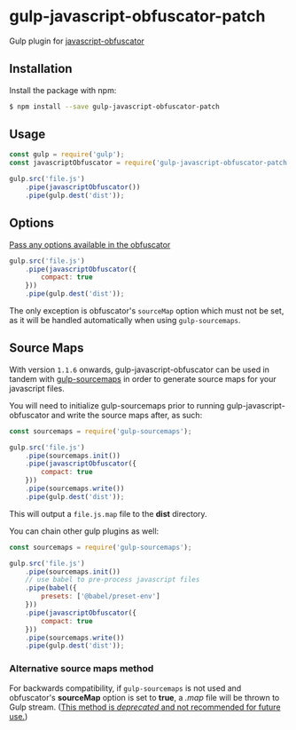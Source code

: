 # gulp-javascript-obfuscator-patch

Gulp plugin for [javascript-obfuscator](https://github.com/javascript-obfuscator/javascript-obfuscator)

## Installation

Install the package with npm:

```bash
$ npm install --save gulp-javascript-obfuscator-patch
```

## Usage

```javascript
const gulp = require('gulp');
const javascriptObfuscator = require('gulp-javascript-obfuscator-patch');

gulp.src('file.js')
    .pipe(javascriptObfuscator())
    .pipe(gulp.dest('dist'));
```

## Options

[Pass any options available in the obfuscator](https://github.com/javascript-obfuscator/javascript-obfuscator#javascript-obfuscator-options)

```javascript
gulp.src('file.js')
    .pipe(javascriptObfuscator({
        compact: true
    }))
    .pipe(gulp.dest('dist'));
```

The only exception is obfuscator's `sourceMap` option which must not be set, as it will be handled automatically when using `gulp-sourcemaps`.

## Source Maps

With version `1.1.6` onwards, gulp-javascript-obfuscator can be used in tandem with [gulp-sourcemaps](https://github.com/floridoo/gulp-sourcemaps) in order to generate source maps for your javascript files.

You will need to initialize gulp-sourcemaps prior to running gulp-javascript-obfuscator and write the source maps after, as such:

```javascript
const sourcemaps = require('gulp-sourcemaps');

gulp.src('file.js')
    .pipe(sourcemaps.init())
    .pipe(javascriptObfuscator({
        compact: true
    }))
    .pipe(sourcemaps.write())
    .pipe(gulp.dest('dist'));
```

This will output a `file.js.map` file to the **dist** directory.

You can chain other gulp plugins as well:

```javascript
const sourcemaps = require('gulp-sourcemaps');

gulp.src('file.js')
    .pipe(sourcemaps.init())
    // use babel to pre-process javascript files
    .pipe(babel({
        presets: ['@babel/preset-env']
    }))
    .pipe(javascriptObfuscator({
        compact: true
    }))
    .pipe(sourcemaps.write())
    .pipe(gulp.dest('dist'));
```

### Alternative source maps method

For backwards compatibility, if `gulp-sourcemaps` is not used and obfuscator's **sourceMap** option is set to **true**, a _.map_ file will be thrown to Gulp stream. ([This method is _deprecated_ and not recommended for future use.](https://github.com/javascript-obfuscator/gulp-javascript-obfuscator/pull/18#backwards-compatibility))

